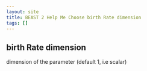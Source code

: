 ```yaml
---
layout: site
title: BEAST 2 Help Me Choose birth Rate dimension
tags: []
---
```


## birth Rate dimension

dimension of the parameter (default 1, i.e scalar)
